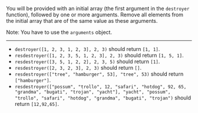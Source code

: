 You will be provided with an initial array (the first argument in the `destroyer` function), followed by one or more arguments. Remove all elements from the initial array that are of the same value as these arguments.

Note: You have to use the `arguments` object.

---

* `destroyer([1, 2, 3, 1, 2, 3], 2, 3)` should return `[1, 1]`.
* `resdestroyer([1, 2, 3, 5, 1, 2, 3], 2, 3)` should return `[1, 5, 1]`.
* `resdestroyer([3, 5, 1, 2, 2], 2, 3, 5)` should return `[1]`.
* `resdestroyer([2, 3, 2, 3], 2, 3)` should return `[]`.
* `resdestroyer(["tree", "hamburger", 53], "tree", 53)` should return `["hamburger"]`.
* `resdestroyer(["possum", "trollo", 12, "safari", "hotdog", 92, 65, "grandma", "bugati", "trojan", "yacht"], "yacht", "possum", "trollo", "safari", "hotdog", "grandma", "bugati", "trojan")` should return `[12,92,65]`.